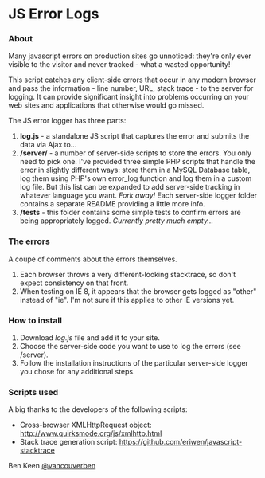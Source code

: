 # JS Error Logs

### About 
Many javascript errors on production sites go unnoticed: they're only ever visible to the visitor and never tracked - what 
a wasted opportunity!

This script catches any client-side errors that occur in any modern browser and pass the information - line number, URL, 
stack trace - to the server for logging. It can provide significant insight into problems occurring on your web sites 
and applications that otherwise would go missed.

The JS error logger has three parts:

1. **log.js** - a standalone JS script that captures the error and submits the data via Ajax to...
2. **/server/** - a number of server-side scripts to store the errors. You only need to pick one. I've provided three 
simple PHP scripts that handle the error in slightly different ways: store them in a MySQL Database table, log them 
using PHP's own error_log function and log them in a custom log file. But this list can be expanded to add server-side tracking in 
whatever language you want. *Fork away!* Each server-side logger folder contains a separate README providing a little more 
info.
3. **/tests** - this folder contains some simple tests to confirm errors are being appropriately logged. *Currently pretty 
much empty...*


### The errors
A coupe of comments about the errors themselves.

1. Each browser throws a very different-looking stacktrace, so don't expect consistency on that front.
2. When testing on IE 8, it appears that the browser gets logged as "other" instead of "ie". I'm not sure if this applies
to other IE versions yet.


### How to install
1. Download *log.js* file and add it to your site.
2. Choose the server-side code you want to use to log the errors (see /server).
3. Follow the installation instructions of the particular server-side logger you chose for any additional steps.


### Scripts used
A big thanks to the developers of the following scripts:
* Cross-browser XMLHttpRequest object: http://www.quirksmode.org/js/xmlhttp.html
* Stack trace generation script: https://github.com/eriwen/javascript-stacktrace


Ben Keen
[@vancouverben](https://twitter.com/#!/vancouverben)